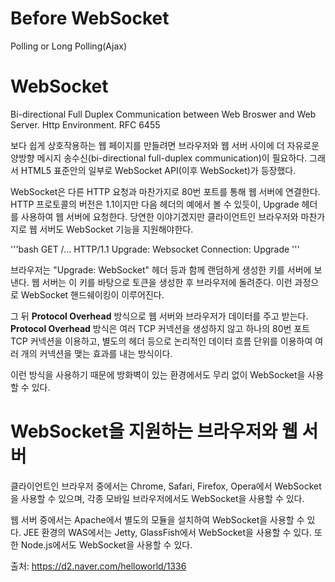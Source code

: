 Before WebSocket 
================== 
Polling or Long Polling(Ajax)

WebSocket
===============
Bi-directional Full Duplex Communication between Web Broswer and Web Server.
Http Environment. RFC 6455

보다 쉽게 상호작용하는 웹 페이지를 만들려면 브라우저와 웹 서버 사이에 더 자유로운 양방향 메시지 송수신(bi-directional full-duplex communication)이 필요하다. 그래서 HTML5 표준안의 일부로 WebSocket API(이후 WebSocket)가 등장했다.

WebSocket은 다른 HTTP 요청과 마찬가지로 80번 포트를 통해 웹 서버에 연결한다.
HTTP 프로토콜의 버전은 1.1이지만 다음 헤더의 예에서 볼 수 있듯이, Upgrade 헤더를 사용하여 웹 서버에 요청한다. 당연한 이야기겠지만 클라이언트인 브라우저와 마찬가지로 웹 서버도 WebSocket 기능을 지원해야한다.

'''bash
GET /... HTTP/1.1
Upgrade: Websocket
Connection: Upgrade 
'''

브라우저는 "Upgrade: WebSocket" 헤더 등과 함께 랜덤하게 생성한 키를 서버에 보낸다. 웹 서버는 이 키를 바탕으로 토큰을 생성한 후 브라우저에 돌려준다. 이런 과정으로 WebSocket 핸드쉐이킹이 이루어진다.

그 뒤 **Protocol Overhead** 방식으로 웹 서버와 브라우저가 데이터를 주고 받는다. **Protocol Overhead** 방식은 여러 TCP 커넥션을 생성하지 않고 하나의 80번 포트 TCP 커넥션을 이용하고, 별도의 헤더 등으로 논리적인 데이터 흐름 단위를 이용하여 여러 개의 커넥션을 맺는 효과를 내는 방식이다.

이런 방식을 사용하기 때문에 방화벽이 있는 환경에서도 무리 없이 WebSocket을 사용할 수 있다.

WebSocket을 지원하는 브라우저와 웹 서버
===================================
클라이언트인 브라우저 중에서는 Chrome, Safari, Firefox, Opera에서 WebSocket을 사용할 수 있으며, 각종 모바일 브라우저에서도 WebSocket을 사용할 수 있다.

웹 서버 중에서는 Apache에서 별도의 모듈을 설치하여 WebSocket을 사용할 수 있다. JEE 환경의 WAS에서는 Jetty, GlassFish에서 WebSocket을 사용할 수 있다. 또한 Node.js에서도 WebSocket을 사용할 수 있다.

출처: https://d2.naver.com/helloworld/1336
